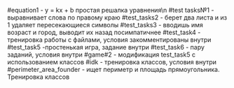 #equation1 - y = kx + b простая решалка уравнения\n
#test tasks№1 - выравнивает слова по правому краю
#test_tasks2 - берет два листа и из 1 удаляет пересекающиеся символы
#test_tasks3 - вводишь имя возраст и город, выводит их назад посимпатичнее
#test_task4 - тренировка работы с файлами, условия закомментированы внутри
#test_task5 -простенькая игра, задание внутри
#test_task6 - пару заданий, условия внутри
#game#2 - модификация test_task5 с использованием классов
#idk - тренировка классов, условия внутри
#perimeter_area_founder - ищет периметр и площадь прямоугольника. Тренировка классов
